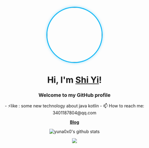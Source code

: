 <p align="center">
<a href="http://reblog.shinyio.uk">
  <img 
    src="https://avatars.githubusercontent.com/u/141152739?v=4" 
    width="180" 
    style="
      display: block;
      border-radius: 50%;
      border: 3px solid #12b7f5;
      box-shadow: 0 0 10px rgba(18, 183, 245, 0.4);
      transition: transform 0.2s ease;
    "
    onmouseover="this.style.transform='scale(1.05)'"
    onmouseout="this.style.transform='scale(1)'"
  />
</a>
</p>

<h1 align="center">Hi, I'm <a href="http://reblog,shiyio.uk">Shi Yi</a>!</h1>

<h3 align="center">Welcome to my GitHub profile </h3>

<p align="center">
- ⚡like : some new technology about java kotlin
- 📫 How to reach me: 3401187804@qq.com
</p>

<p align="center">
  <strong><a href="http://reblog,shiyio.uk">Blog</a></strong>
</p>

<p align="center">
<a ><img src="https://github-readme-stats.vercel.app/api?username=2743305544&hide_border=true&show_icons=true" alt="yuna0x0's github stats"></a>
</p>

<p align="center">
<img  src="https://github-readme-stats.vercel.app/api/top-langs/?username=2743305544&layout=compact">    
</p>






